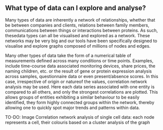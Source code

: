 ## What type of data can I explore and analyse?

Many types of data are inherently a network of relationships, whether that be between companies and clients, relations between family members, communications between things or interactions between proteins. As such, thesedata types can all be visualised and explored as a network. These networks may be very big and our tools have been specifically designed to visualise and explore graphs composed of millions of nodes and edges.

Many other types of data take the form of a numerical table of measurements defined across many conditions or time points. Examples, include time-course data associated monitoring devices, share prices, the naming children, etc. or the result of gene or protein expression analysis across samples, questionnaire data or even present/absence scores. In this case, irrespective of origin or natureof the values, correlation network analysis may be used. Here each data series associated with one entity is compared to all others, and only the strongest correlations are plotted. This allows groups of entities exhibiting a similar behaviour to be easily identified, they form highly connected groups within the network, thereby allowing one to quickly spot major trends and patterns within data.

TO-DO: Image
Correlation network analysis of single cell data: each node represents a cell, their colouris based on a cluster analysis of the graph
